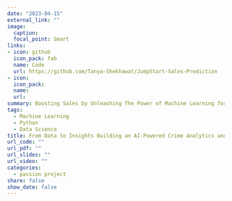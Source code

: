 ```yaml
---
date: "2023-04-15"
external_link: ""
image:
  caption: 
  focal_point: Smart
links:
- icon: github
  icon_pack: fab
  name: Code
  url: https://github.com/Tanya-Shekhawat/JumpStart-Sales-Prediction
- icon:
  icon_pack:
  name: 
  url: 
summary: Boosting Sales by Unleashing The Power of Machine Learning for Sales Analytics and Forecasting.
tags:
  - Machine Learning
  - Python
  - Data Science
title: From Data to Insights Building an AI-Powered Crime Analytics and Forecasting Tool for African Nations
url_code: ""
url_pdf: ""
url_slides: ""
url_video: ""
categories:
  - passion project
share: false
show_date: false
---
```


